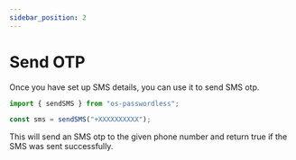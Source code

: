 ```yaml
---
sidebar_position: 2
---
```


# Send OTP

Once you have set up SMS details, you can use it to send SMS otp.

```js
import { sendSMS } from "os-passwordless";

const sms = sendSMS("+XXXXXXXXXX");
```

This will send an SMS otp to the given phone number and return true if the SMS was sent successfully.
